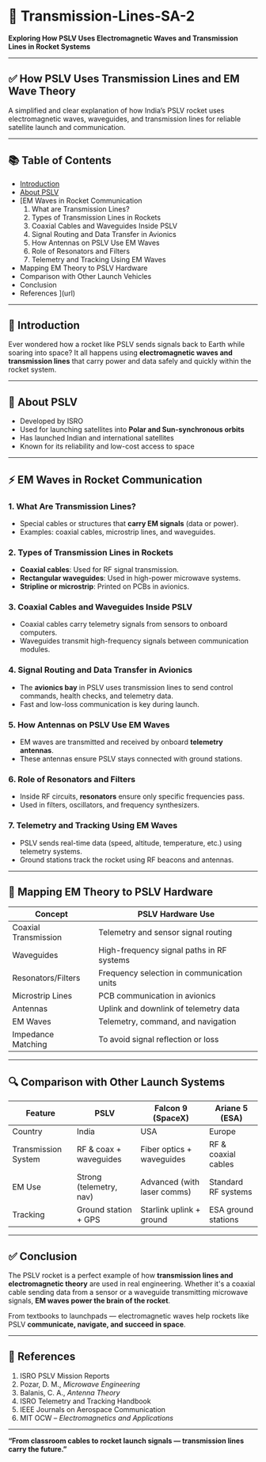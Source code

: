 # 🚀 Transmission-Lines-SA-2

**Exploring How PSLV Uses Electromagnetic Waves and Transmission Lines in Rocket Systems**

---

## ✅ How PSLV Uses Transmission Lines and EM Wave Theory

A simplified and clear explanation of how India’s PSLV rocket uses electromagnetic waves, waveguides, and transmission lines for reliable satellite launch and communication.

---

## 📚 Table of Contents

- [Introduction](url)  
- [About PSLV  ](url)
- [EM Waves in Rocket Communication  
  1. What are Transmission Lines?  
  2. Types of Transmission Lines in Rockets  
  3. Coaxial Cables and Waveguides Inside PSLV  
  4. Signal Routing and Data Transfer in Avionics  
  5. How Antennas on PSLV Use EM Waves  
  6. Role of Resonators and Filters  
  7. Telemetry and Tracking Using EM Waves  
- Mapping EM Theory to PSLV Hardware  
- Comparison with Other Launch Vehicles  
- Conclusion  
- References  ](url)

---

## 🚀 Introduction

Ever wondered how a rocket like PSLV sends signals back to Earth while soaring into space? It all happens using **electromagnetic waves and transmission lines** that carry power and data safely and quickly within the rocket system.

---

## 📅 About PSLV

- Developed by ISRO  
- Used for launching satellites into **Polar and Sun-synchronous orbits**  
- Has launched Indian and international satellites  
- Known for its reliability and low-cost access to space  

---

## ⚡ EM Waves in Rocket Communication

### 1. What Are Transmission Lines?

- Special cables or structures that **carry EM signals** (data or power).  
- Examples: coaxial cables, microstrip lines, and waveguides.

### 2. Types of Transmission Lines in Rockets

- **Coaxial cables**: Used for RF signal transmission.  
- **Rectangular waveguides**: Used in high-power microwave systems.  
- **Stripline or microstrip**: Printed on PCBs in avionics.  

### 3. Coaxial Cables and Waveguides Inside PSLV

- Coaxial cables carry telemetry signals from sensors to onboard computers.  
- Waveguides transmit high-frequency signals between communication modules.  

### 4. Signal Routing and Data Transfer in Avionics

- The **avionics bay** in PSLV uses transmission lines to send control commands, health checks, and telemetry data.  
- Fast and low-loss communication is key during launch.

### 5. How Antennas on PSLV Use EM Waves

- EM waves are transmitted and received by onboard **telemetry antennas**.  
- These antennas ensure PSLV stays connected with ground stations.  

### 6. Role of Resonators and Filters

- Inside RF circuits, **resonators** ensure only specific frequencies pass.  
- Used in filters, oscillators, and frequency synthesizers.  

### 7. Telemetry and Tracking Using EM Waves

- PSLV sends real-time data (speed, altitude, temperature, etc.) using telemetry systems.  
- Ground stations track the rocket using RF beacons and antennas.

---

## 🧠 Mapping EM Theory to PSLV Hardware

| Concept              | PSLV Hardware Use                          |
|----------------------|--------------------------------------------|
| Coaxial Transmission | Telemetry and sensor signal routing        |
| Waveguides           | High-frequency signal paths in RF systems  |
| Resonators/Filters   | Frequency selection in communication units |
| Microstrip Lines     | PCB communication in avionics              |
| Antennas             | Uplink and downlink of telemetry data      |
| EM Waves             | Telemetry, command, and navigation         |
| Impedance Matching   | To avoid signal reflection or loss         |

---

## 🔍 Comparison with Other Launch Systems

| Feature              | PSLV                    | Falcon 9 (SpaceX)           | Ariane 5 (ESA)         |
|----------------------|-------------------------|------------------------------|------------------------|
| Country              | India                   | USA                          | Europe                 |
| Transmission System  | RF & coax + waveguides  | Fiber optics + waveguides    | RF & coaxial cables    |
| EM Use               | Strong (telemetry, nav) | Advanced (with laser comms)  | Standard RF systems    |
| Tracking             | Ground station + GPS    | Starlink uplink + ground     | ESA ground stations    |

---

## ✅ Conclusion

The PSLV rocket is a perfect example of how **transmission lines and electromagnetic theory** are used in real engineering. Whether it's a coaxial cable sending data from a sensor or a waveguide transmitting microwave signals, **EM waves power the brain of the rocket**.  

From textbooks to launchpads — electromagnetic waves help rockets like PSLV **communicate, navigate, and succeed in space**.

---

## 📖 References

1. ISRO PSLV Mission Reports  
2. Pozar, D. M., *Microwave Engineering*  
3. Balanis, C. A., *Antenna Theory*  
4. ISRO Telemetry and Tracking Handbook  
5. IEEE Journals on Aerospace Communication  
6. MIT OCW – *Electromagnetics and Applications*  

---

**“From classroom cables to rocket launch signals — transmission lines carry the future.”**


